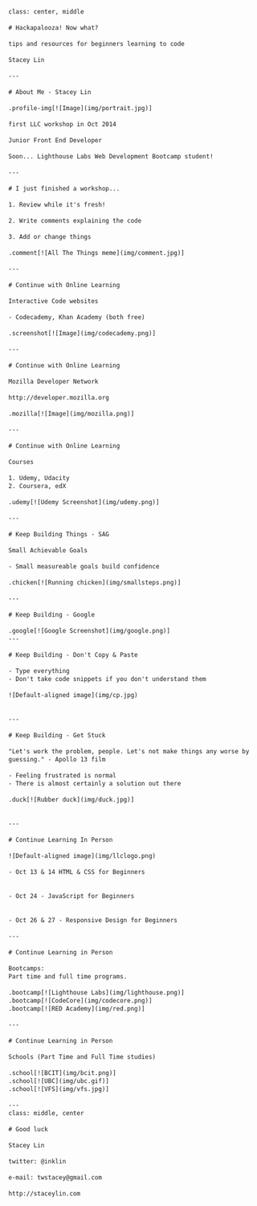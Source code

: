    class: center, middle

    # Hackapalooza! Now what? 

    tips and resources for beginners learning to code

    Stacey Lin

    ---

    # About Me - Stacey Lin

    .profile-img[![Image](img/portrait.jpg)]
    
    first LLC workshop in Oct 2014
    
    Junior Front End Developer

    Soon... Lighthouse Labs Web Development Bootcamp student!

    ---

    # I just finished a workshop...

    1. Review while it's fresh!

    2. Write comments explaining the code

    3. Add or change things

    .comment[![All The Things meme](img/comment.jpg)]

    ---

    # Continue with Online Learning

    Interactive Code websites

    - Codecademy, Khan Academy (both free)

    .screenshot[![Image](img/codecademy.png)]

    ---

    # Continue with Online Learning

    Mozilla Developer Network

    http://developer.mozilla.org

    .mozilla[![Image](img/mozilla.png)]

    ---

    # Continue with Online Learning

    Courses

    1. Udemy, Udacity
    2. Coursera, edX

    .udemy[![Udemy Screenshot](img/udemy.png)]

    ---

    # Keep Building Things - SAG

    Small Achievable Goals

    - Small measureable goals build confidence

    .chicken[![Running chicken](img/smallsteps.png)]

    ---

    # Keep Building - Google

    .google[![Google Screenshot](img/google.png)]
    ---

    # Keep Building - Don't Copy & Paste

    - Type everything 
    - Don't take code snippets if you don't understand them

    ![Default-aligned image](img/cp.jpg)


    ---

    # Keep Building - Get Stuck

    "Let's work the problem, people. Let's not make things any worse by guessing." - Apollo 13 film

    - Feeling frustrated is normal
    - There is almost certainly a solution out there

    .duck[![Rubber duck](img/duck.jpg)]


    ---

    # Continue Learning In Person

    ![Default-aligned image](img/llclogo.png)

    - Oct 13 & 14 HTML & CSS for Beginners


    - Oct 24 - JavaScript for Beginners


    - Oct 26 & 27 - Responsive Design for Beginners

    ---

    # Continue Learning in Person

    Bootcamps:
    Part time and full time programs. 

    .bootcamp[![Lighthouse Labs](img/lighthouse.png)]
    .bootcamp[![CodeCore](img/codecore.png)]
    .bootcamp[![RED Academy](img/red.png)]

    ---

    # Continue Learning in Person

    Schools (Part Time and Full Time studies)

    .school[![BCIT](img/bcit.png)]
    .school[![UBC](img/ubc.gif)]
    .school[![VFS](img/vfs.jpg)]

    ---
    class: middle, center

    # Good luck

    Stacey Lin

    twitter: @inklin

    e-mail: twstacey@gmail.com

    http://staceylin.com

